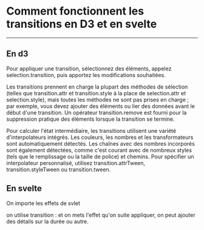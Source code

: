 # Comment fonctionnent les transitions en D3 et en svelte

***

## En d3

Pour appliquer une transition, sélectionnez des éléments, appelez selection.transition, puis apportez les modifications souhaitées.

Les transitions prennent en charge la plupart des méthodes de sélection (telles que transition.attr et transition.style à la place de selection.attr et selection.style), mais toutes les méthodes ne sont pas prises en charge ; par exemple, vous devez ajouter des éléments ou lier des données avant le début d'une transition. Un opérateur transition.remove est fourni pour la suppression pratique des éléments lorsque la transition se termine.

Pour calculer l'état intermédiaire, les transitions utilisent une variété d'interpolateurs intégrés. Les couleurs, les nombres et les transformateurs sont automatiquement détectés. Les chaînes avec des nombres incorporés sont également détectées, comme c'est courant avec de nombreux styles (tels que le remplissage ou la taille de police) et chemins. Pour spécifier un interpolateur personnalisé, utilisez transition.attrTween, transition.styleTween ou transition.tween.

## En svelte

On importe les effets de svlet 

on utilise transition : et on mets l'effet qu'on suite appliquer, on peut ajouter des détails sur la durée ou autre.